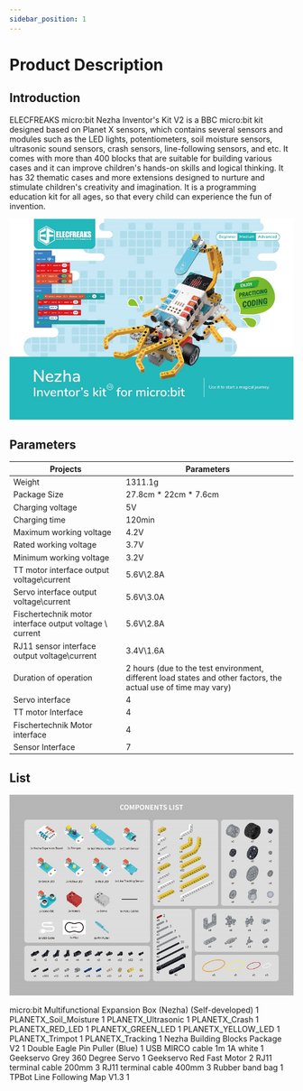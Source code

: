 ```yaml
---
sidebar_position: 1
---
```


# Product Description

## Introduction

ELECFREAKS micro:bit Nezha Inventor's Kit V2 is a BBC micro:bit kit designed based on Planet X sensors, which contains several sensors and modules such as the LED lights, potentiometers, soil moisture sensors, ultrasonic sound sensors, crash sensors, line-following sensors, and etc. It comes with more than 400 blocks that are suitable for building various cases and it can improve children's hands-on skills and logical thinking. It has 32 thematic cases and more extensions designed to nurture and stimulate children's creativity and imagination. It is a programming education kit for all ages, so that every child can experience the fun of invention.

![](./images/nezha-inventors-kit-v2-01.png)

## Parameters

| Projects | Parameters |
|---|---|
|Weight|1311.1g|
|Package Size|27.8cm * 22cm * 7.6cm|
|Charging voltage|5V|
|Charging time|120min|
|Maximum working voltage|4.2V|
|Rated working voltage|3.7V|
|Minimum working voltage|3.2V|
|TT motor interface output voltage\current|5.6V\2.8A|
|Servo interface output voltage\current|5.6V\3.0A|
|Fischertechnik motor interface output voltage \ current|5.6V\2.8A|
|RJ11 sensor interface output voltage\current|3.4V\1.6A|
|Duration of operation|2 hours (due to the test environment, different load states and other factors, the actual use of time may vary)|
|Servo interface|4|
|TT motor Interface|4|
|Fischertechnik Motor interface|4|
|Sensor Interface|7|

## List

![](./images/nezha-inventors-kit-v2-02.png)

micro:bit Multifunctional Expansion Box (Nezha) (Self-developed)	1
PLANETX_Soil_Moisture	1
PLANETX_Ultrasonic	1
PLANETX_Crash	1
PLANETX_RED_LED	1
PLANETX_GREEN_LED	1
PLANETX_YELLOW_LED	1
PLANETX_Trimpot	1
PLANETX_Tracking	1
Nezha Building Blocks Package V2	1
Double Eagle Pin Puller (Blue)	1
USB MIRCO cable 1m 1A white	1
Geekservo Grey 360 Degree Servo	1
Geekservo Red Fast Motor	2
RJ11 terminal cable 200mm	3
RJ11 terminal cable 400mm	3
Rubber band bag	1
TPBot Line Following Map V1.3	1
